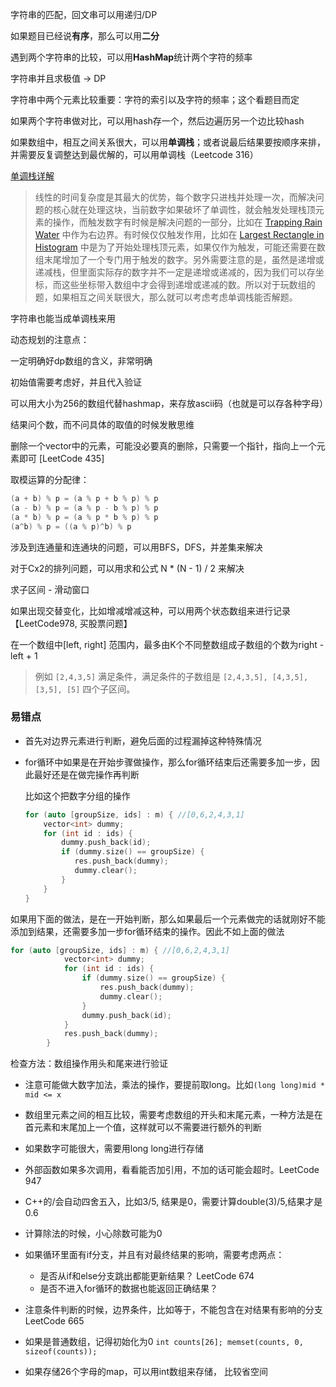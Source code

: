 字符串的匹配，回文串可以用递归/DP

如果题目已经说**有序**，那么可以用**二分**



遇到两个字符串的比较，可以用**HashMap**统计两个字符的频率

字符串并且求极值 -> DP



字符串中两个元素比较重要：字符的索引以及字符的频率；这个看题目而定



如果两个字符串做对比，可以用hash存一个，然后边遍历另一个边比较hash



如果数组中，相互之间关系很大，可以用**单调栈**；或者说最后结果要按顺序来排，并需要反复调整达到最优解的，可以用单调栈（Leetcode 316）

[单调栈详解](https://www.cnblogs.com/grandyang/p/8887985.html)

> 线性的时间复杂度是其最大的优势，每个数字只进栈并处理一次，而解决问题的核心就在处理这块，当前数字如果破坏了单调性，就会触发处理栈顶元素的操作，而触发数字有时候是解决问题的一部分，比如在 [Trapping Rain Water](http://www.cnblogs.com/grandyang/p/4402392.html) 中作为右边界。有时候仅仅触发作用，比如在 [Largest Rectangle in Histogram](http://www.cnblogs.com/grandyang/p/4322653.html) 中是为了开始处理栈顶元素，如果仅作为触发，可能还需要在数组末尾增加了一个专门用于触发的数字。另外需要注意的是，虽然是递增或递减栈，但里面实际存的数字并不一定是递增或递减的，因为我们可以存坐标，而这些坐标带入数组中才会得到递增或递减的数。所以对于玩数组的题，如果相互之间关联很大，那么就可以考虑考虑单调栈能否解题。

字符串也能当成单调栈来用



动态规划的注意点：

一定明确好dp数组的含义，非常明确

初始值需要考虑好，并且代入验证



可以用大小为256的数组代替hashmap，来存放ascii码（也就是可以存各种字母）

结果问个数，而不问具体的取值的时候发散思维



删除一个vector中的元素，可能没必要真的删除，只需要一个指针，指向上一个元素即可 [LeetCode 435]



取模运算的分配律：

```c++
(a + b) % p = (a % p + b % p) % p 
(a - b) % p = (a % p - b % p) % p 
(a * b) % p = (a % p * b % p) % p 
(a^b) % p = ((a % p)^b) % p
```



涉及到连通量和连通块的问题，可以用BFS，DFS，并差集来解决



对于Cx2的排列问题，可以用求和公式 N * (N - 1) / 2 来解决



求子区间 - 滑动窗口



如果出现交替变化，比如增减增减这种，可以用两个状态数组来进行记录【LeetCode978, 买股票问题】



在一个数组中[left, right] 范围内，最多由K个不同整数组成子数组的个数为right - left + 1

> 例如 `[2,4,3,5]` 满足条件，满足条件的子数组是 `[2,4,3,5], [4,3,5], [3,5], [5]` 四个子区间。





### 易错点

- 首先对边界元素进行判断，避免后面的过程漏掉这种特殊情况

- for循环中如果是在开始步骤做操作，那么for循环结束后还需要多加一步，因此最好还是在做完操作再判断

  比如这个把数字分组的操作

  ```c++
  for (auto [groupSize, ids] : m) { //[0,6,2,4,3,1] 
      vector<int> dummy;
      for (int id : ids) {
          dummy.push_back(id);
          if (dummy.size() == groupSize) {
             res.push_back(dummy);
             dummy.clear();
          }
      }
  }
  ```
如果用下面的做法，是在一开始判断，那么如果最后一个元素做完的话就刚好不能添加到结果，还需要多加一步for循环结束的操作。因此不如上面的做法

  ```c++
  for (auto [groupSize, ids] : m) { //[0,6,2,4,3,1] 
              vector<int> dummy;
              for (int id : ids) {
                  if (dummy.size() == groupSize) {
                      res.push_back(dummy);
                      dummy.clear();
                  }
                  dummy.push_back(id);
              }
              res.push_back(dummy);
          }
  ```

  检查方法：数组操作用头和尾来进行验证

- 注意可能做大数字加法，乘法的操作，要提前取long。比如`(long long)mid * mid <= x`

- 数组里元素之间的相互比较，需要考虑数组的开头和末尾元素，一种方法是在首元素和末尾加上一个值，这样就可以不需要进行额外的判断

- 如果数字可能很大，需要用long long进行存储

- 外部函数如果多次调用，看看能否加引用，不加的话可能会超时。LeetCode 947

- C++的/会自动四舍五入，比如3/5, 结果是0，需要计算double(3)/5,结果才是0.6

- 计算除法的时候，小心除数可能为0

- 如果循环里面有if分支，并且有对最终结果的影响，需要考虑两点：

  - 是否从if和else分支跳出都能更新结果？ LeetCode 674
  - 是否不进入for循环的数据也能返回正确结果？
  
- 注意条件判断的时候，边界条件，比如等于，不能包含在对结果有影响的分支 LeetCode 665

- 如果是普通数组，记得初始化为0 `int counts[26]; memset(counts, 0, sizeof(counts));`

- 如果存储26个字母的map，可以用int数组来存储， 比较省空间

